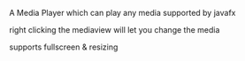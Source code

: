A Media Player which can play any media supported by javafx

right clicking the mediaview will let you change the media

supports fullscreen & resizing 
